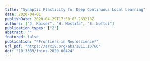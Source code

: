 ```yaml
---
title: "Synaptic Plasticity for Deep Continuous Local Learning"
date: 2020-04-01
publishDate: 2020-04-29T17:50:07.283218Z
authors: ["J. Kaiser", "H. Mostafa", "E. Neftci"]
publication_types: ["2"]
abstract: ""
featured: false
publication: "*Frontiers in Neuroscience*"
url_pdf: "https://arxiv.org/abs/1811.10766"
doi: "10.3389/fnins.2020.00424"
---
```


